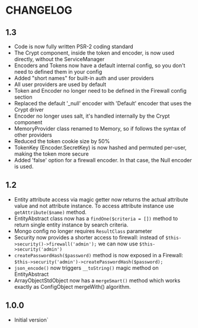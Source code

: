 CHANGELOG
=========

1.3
--------
* Code is now fully written PSR-2 coding standard
* The Crypt component, inside the token and encoder, is now used directly, without the ServiceManager
* Encoders and Tokens now have a default internal config, so you don't need to defined them in your config
* Added "short names" for built-in auth and user providers
* All user providers are used by default
* Token and Encoder no longer need to be defined in the Firewall config section
* Replaced the default '_null' encoder with 'Default' encoder that uses the Crypt driver
* Encoder no longer uses salt, it's handled internally by the Crypt component
* MemoryProvider class renamed to Memory, so if follows the syntax of other providers
* Reduced the token cookie size by 50%
* TokenKey (Encoder.SecretKey) is now hashed and permuted per-user, making the token more secure
* Added 'false' option for a firewall encoder. In that case, the Null encoder is used.

1.2
---------
* Entity attribute access via magic getter now returns the actual attribute value and not attribute instance. To access attribute instance use `getAttribute($name)` method.
* EntityAbstract class now has a `findOne($criteria = [])` method to return single entity instance by search criteria.
* Mongo config no longer requires `ResultClass` parameter
* Security now provides a shorter access to firewall: instead of `$this->security()->firewall('admin');` we can now use `$this->security('admin')`
* `createPasswordHash($password)` method is now exposed in a Firewall: `$this->security('admin')->createPasswordHash($password);`
* `json_encode()` now triggers `__toString()` magic method on EntityAbstract
* ArrayObjectStdObject now has a `mergeSmart()` method which works exactly as ConfigObject mergeWith() algorithm. 

1.0.0
---------
* Initial version`
